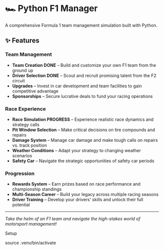 # 🏎️ Python F1 Manager

A comprehensive Formula 1 team management simulation built with Python.

## ✨ Features

### Team Management
- **Team Creation DONE** – Build and customize your own F1 team from the ground up
- **Driver Selection DONE** – Scout and recruit promising talent from the F2 circuit
- **Upgrades** – Invest in car development and team facilities to gain competitive advantage
- **Sponsorships** – Secure lucrative deals to fund your racing operations

### Race Experience
- **Race Simulation PROGRESS** – Experience realistic race dynamics and strategy calls
- **Pit Window Selection** – Make critical decisions on tire compounds and repairs
- **Damage System** – Manage car damage and make tough calls on repairs vs. track position
- **Weather Conditions** – Adapt your strategy to changing weather scenarios
- **Safety Car** – Navigate the strategic opportunities of safety car periods

### Progression
- **Rewards System** – Earn prizes based on race performance and championship standings
- **Multi-Season Career** – Build your legacy across multiple racing seasons
- **Driver Training** – Develop your drivers' skills and unlock their full potential

---

*Take the helm of an F1 team and navigate the high-stakes world of motorsport management!*

Setup

source .venv/bin/activate